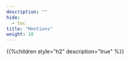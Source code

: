 ```yaml
---
description: ""
hide:
  - toc
title: "Mentions"
weight: 10
---
```


{{%children style="h2" description="true" %}}
